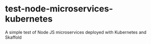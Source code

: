 # test-node-microservices-kubernetes
A simple test of Node JS microservices deployed with Kubernetes and Skaffold
